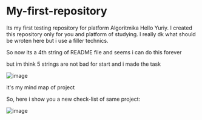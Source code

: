 # My-first-repository
Its my first testing repository for platform Algoritmika
Hello Yuriy. I  created this repository only for you and platform of studying. I really dk what should be wroten here but i use a filler technics.


So now its a 4th string of README file and seems i can do this forever



but im think 5 strings are not bad for start and i made the task


![image](https://user-images.githubusercontent.com/108080287/175332585-8c430111-f59a-4e35-b9ec-8cc64b844fe9.png)


it's my mind map  of project


So, here i show you a new check-list of same project:


![image](https://user-images.githubusercontent.com/108080287/175332724-1b882ae7-369f-47cf-9dd3-3bc8723c9991.png)
